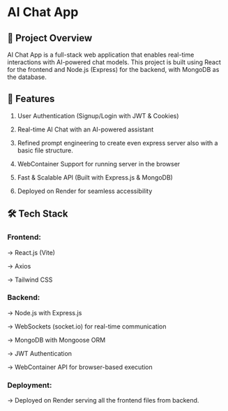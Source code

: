# AI Chat App

## 🚀 Project Overview

AI Chat App is a full-stack web application that enables real-time interactions with AI-powered chat models. This project is built using React for the frontend and Node.js (Express) for the backend, with MongoDB as the database.

## 🌟 Features

1. User Authentication (Signup/Login with JWT & Cookies)

2. Real-time AI Chat with an AI-powered assistant

3. Refined prompt engineering to create even express server also with a basic file structure.

4. WebContainer Support for running server in the browser

5. Fast & Scalable API (Built with Express.js & MongoDB)

6. Deployed on Render for seamless accessibility

## 🛠️ Tech Stack

### Frontend:

→ React.js (Vite)

→ Axios

→ Tailwind CSS

### Backend:

→ Node.js with Express.js

→ WebSockets (socket.io) for real-time communication

→ MongoDB with Mongoose ORM

→ JWT Authentication

→ WebContainer API for browser-based execution

### Deployment:
→ Deployed on Render serving all the frontend files from backend.
